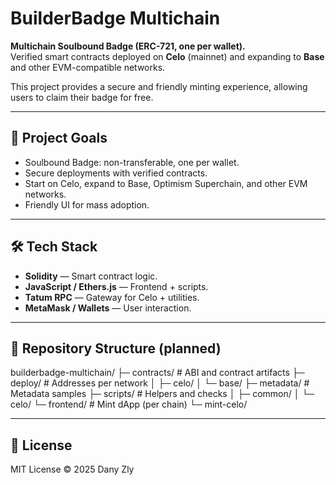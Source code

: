 # BuilderBadge Multichain

**Multichain Soulbound Badge (ERC-721, one per wallet).**  
Verified smart contracts deployed on **Celo** (mainnet) and expanding to **Base** and other EVM-compatible networks.  

This project provides a secure and friendly minting experience, allowing users to claim their badge for free.  

---

## 🎯 Project Goals
- Soulbound Badge: non-transferable, one per wallet.  
- Secure deployments with verified contracts.  
- Start on Celo, expand to Base, Optimism Superchain, and other EVM networks.  
- Friendly UI for mass adoption.  

---

## 🛠 Tech Stack
- **Solidity** — Smart contract logic.  
- **JavaScript / Ethers.js** — Frontend + scripts.  
- **Tatum RPC** — Gateway for Celo + utilities.  
- **MetaMask / Wallets** — User interaction.  

---

## 📂 Repository Structure (planned)

builderbadge-multichain/
├─ contracts/ # ABI and contract artifacts
├─ deploy/ # Addresses per network
│ ├─ celo/
│ └─ base/
├─ metadata/ # Metadata samples
├─ scripts/ # Helpers and checks
│ ├─ common/
│ └─ celo/
└─ frontend/ # Mint dApp (per chain)
└─ mint-celo/

---

## 📜 License
MIT License © 2025 Dany Zly
